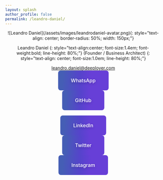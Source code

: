 ```yaml
---
layout: splash
author_profile: false
permalink: /leandro-daniel/
---
```


<style>
.profilebutton {
  background-image: linear-gradient(92.88deg, #455EB5 9.16%, #5643CC 43.89%, #673FD7 64.72%);
  border-radius: 8px;
  border-style: none;
  box-sizing: border-box;
  color: #FFFFFF;
  cursor: pointer;
  flex-shrink: 0;
  font-family: "Inter UI","SF Pro Display",-apple-system,BlinkMacSystemFont,"Segoe UI",Roboto,Oxygen,Ubuntu,Cantarell,"Open Sans","Helvetica Neue",sans-serif;
  font-size: 16px;
  font-weight: 500;
  height: 4rem;
  padding: 0 1.6rem;
  text-align: center;
  text-shadow: rgba(0, 0, 0, 0.25) 0 3px 8px;
  transition: all .5s;
  user-select: none;
  -webkit-user-select: none;
  touch-action: manipulation;
}
  
.profilebutton a:link {
  color: #ffffff;
  text-decoration: none;
}

.profilebutton a:visited {
  color: #ffffff;
  text-decoration: none;
}

.profilebutton a:focus {  
  background: #BAE498;
}

.profilebutton a:hover {  
  background: #CDFEAA;
  box-shadow: rgba(80, 63, 205, 0.5) 0 1px 30px;
  transition-duration: .1s;
}

.profilebutton a:active {  
  color: #CDFEAA;
}
  
@media (min-width: 768px) {
  .profilebutton {
    padding: 0 2.6rem;
  }
}
</style>


<center>
  ![Leandro Daniel](/assets/images/leandrodaniel-avatar.png){: style="text-align: center; border-radius: 50%; width: 150px;"}

  Leandro Daniel
  {: style="text-align:center; font-size:1.4em; font-weight:bold; line-height: 80%;"}
  (Founder / Business Architect)
  {: style="text-align: center; font-size:1.0em; line-height: 80%;"}
 
  <a href="mailto:leandro.daniel@deeployer.com">leandro.daniel@deeployer.com</a>
  <br />
  <button class="profilebutton" role="button" onclick="window.location = 'https://wa.me/5511960784444';">WhatsApp</button>
  <br />
  <button class="profilebutton" role="button" onclick="window.location = 'https://github.com/ldaniel';">GitHub</button>  
  <br />
  <button class="profilebutton" role="button" onclick="window.location = 'https://linkedin.com/in/leandrodaniel';">LinkedIn</button>
  <br />
  <button class="profilebutton" role="button" onclick="window.location = 'https://twitter.com/leandronet';">Twitter</button>
  <br />
  <button class="profilebutton" role="button" onclick="window.location = 'https://instagram.com/leandro.o.daniel';">Instagram</button>
</center>


